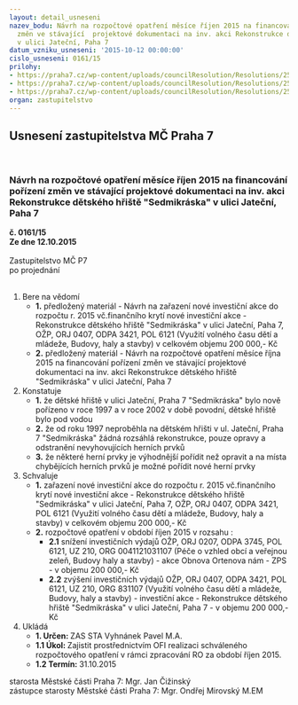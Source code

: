 ```yaml
---
layout: detail_usneseni
nazev_bodu: Návrh na rozpočtové opatření měsíce říjen 2015 na financování  pořízení
  změn ve stávající  projektové dokumentaci na inv. akci Rekonstrukce dětského hřiště  "Sedmikráska"
  v ulici Jateční, Paha 7
datum_vzniku_usneseni: '2015-10-12 00:00:00'
cislo_usneseni: 0161/15
prilohy:
- https://praha7.cz/wp-content/uploads/councilResolution/Resolutions/25434/8-15-d%c5%afvodov%c3%a1_zpr%c3%a1va.doc
- https://praha7.cz/wp-content/uploads/councilResolution/Resolutions/25434/8-15-p%c5%99%c3%adloha_%c4%8d._3_.jpg
- https://praha7.cz/wp-content/uploads/councilResolution/Resolutions/25434/8-15-us._rm%c4%8d_%c4%8d._092615-r_z_jedn%c3%a1n%c3%ad_%c4%8d.64,_ze_dne_07.10.2015_.doc
organ: zastupitelstvo
---
```

<div id="ucUsn_pList" class="usn">
	<span><h2>Usnesení zastupitelstva MČ Praha 7 </h2>
<br></span><div class="standBody">
<span><h3>Návrh na rozpočtové opatření měsíce říjen 2015 na financování  pořízení změn ve stávající  projektové dokumentaci na inv. akci Rekonstrukce dětského hřiště  "Sedmikráska" v ulici Jateční, Paha 7</h3></span><div class="center">
		<strong>č. 0161/15</strong><br>
	</div>
<div class="center">
		<strong>Ze dne 12.10.2015</strong><br><br>
	</div>Zastupitelstvo MČ P7<br> po projednání<br><br><ol>
<li>Bere na vědomí<ul>
<li>
<strong>1.</strong> předložený materiál - Návrh na zařazení nové investiční akce do rozpočtu r. 2015 vč.finančního krytí nové  investiční  akce - Rekonstrukce dětského hřiště  "Sedmikráska" v ulici Jateční, Paha 7, OŽP, ORJ 0407, ODPA 3421, POL 6121 (Využití volného času dětí a mládeže, Budovy, haly a stavby) v celkovém objemu 200 000,- Kč  </li>
<li>
<strong>2.</strong> předložený materiál - Návrh na rozpočtové opatření měsíce října 2015 na financování  pořízení změn ve stávající  projektové dokumentaci na inv. akci Rekonstrukce dětského hřiště  "Sedmikráska" v ulici Jateční, Paha 7</li>
</ul>
</li>
<li>Konstatuje<ul>
<li>
<strong>1.</strong> že dětské hřiště v ulici Jateční, Praha 7 "Sedmikráska" bylo  nově pořízeno  v roce 1997 a v roce 2002 v době povodní, dětské hřiště bylo pod vodou </li>
<li>
<strong>2.</strong> že od roku 1997 neproběhla na dětském hřišti v ul. Jateční, Praha 7 "Sedmikráska"  žádná rozsáhlá rekonstrukce, pouze opravy a odstranění nevyhovujících herních prvků</li>
<li>
<strong>3.</strong> že některé herní prvky je výhodnější  pořídit než opravit a na místa chybějících herních prvků je možné pořídit nové herní prvky </li>
</ul>
</li>
<li>Schvaluje<ul>
<li>
<strong>1.</strong> zařazení nové investiční akce do rozpočtu r. 2015 vč.finančního krytí nové  investiční  akce - Rekonstrukce dětského hřiště  "Sedmikráska" v ulici Jateční, Paha 7, OŽP, ORJ 0407, ODPA 3421, POL 6121 (Využití volného času dětí  a mládeže, Budovy, haly a stavby) v celkovém objemu 200 000,- Kč  </li>
<li>
<strong>2.</strong> rozpočtové opatření v období říjen 2015 v rozsahu : <ul>
<li>
<strong>2.1</strong> snížení investičních výdajů OŽP, ORJ 0207, ODPA 3745, POL 6121,  UZ 210, ORG 0041121031107 (Péče o vzhled obcí a veřejnou zeleň, Budovy haly a stavby) - akce Obnova Ortenova nám - ZPS - v objemu 200 000,- Kč</li>
<li>
<strong>2.2</strong> zvýšení investičních výdajů OŽP, ORJ  0407, ODPA 3421, POL 6121,  UZ 210, ORG 831107 (Využití volného času dětí a mládeže, Budovy, haly a stavby) - investiční  akce - Rekonstrukce dětského hřiště  "Sedmikráska" v ulici Jateční, Paha 7 - v objemu 200 000,- Kč </li>
</ul>
</li>
</ul>
</li>
<li>Ukládá<ul>
<li>
<strong>1. Určen: </strong>ZAS STA Vyhnánek Pavel M.A.</li>
<li>
<strong>1.1 Úkol: </strong>Zajistit prostřednictvím OFI realizaci schváleného rozpočtového opatření v rámci zpracování RO za období říjen 2015.</li>
<li>
<strong>1.2 Termín: </strong>31.10.2015</li>
</ul>
</li>
</ol>starosta Městské části Praha 7: Mgr. Jan Čižinský<br>zástupce starosty Městské části Praha 7: Mgr. Ondřej Mirovský M.EM
</div>
</div>